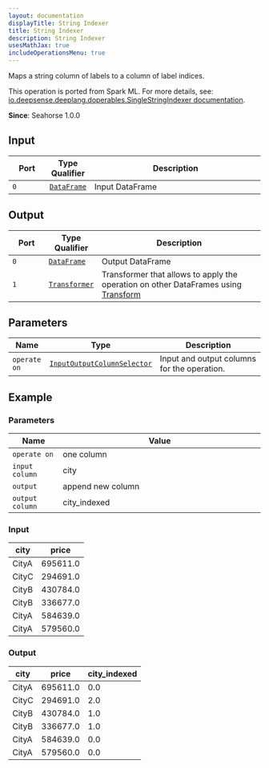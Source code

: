 ```yaml
---
layout: documentation
displayTitle: String Indexer
title: String Indexer
description: String Indexer
usesMathJax: true
includeOperationsMenu: true
---
```

Maps a string column of labels to a column of label indices.

This operation is ported from Spark ML. For more details, see: <a target="_blank" href="http://spark.apache.org/docs/1.6.0/api/scala/index.html#io.deepsense.deeplang.doperables.SingleStringIndexer">io.deepsense.deeplang.doperables.SingleStringIndexer documentation</a>.

**Since**: Seahorse 1.0.0

## Input


<table>
<thead>
<tr>
<th style="width:15%">Port</th>
<th style="width:15%">Type Qualifier</th>
<th style="width:70%">Description</th>
</tr>
</thead>
<tbody>
    <tr><td><code>0</code></td><td><code><a href="../classes/dataframe.html">DataFrame</a></code></td><td>Input DataFrame</td></tr>
</tbody>
</table>


## Output


<table>
<thead>
<tr>
<th style="width:15%">Port</th>
<th style="width:15%">Type Qualifier</th>
<th style="width:70%">Description</th>
</tr>
</thead>
<tbody>
    <tr><td><code>0</code></td><td><code><a href="../classes/dataframe.html">DataFrame</a></code></td><td>Output DataFrame</td></tr><tr><td><code>1</code></td><td><code><a href="../classes/transformer.html">Transformer</a></code></td><td>Transformer that allows to apply the operation on other DataFrames using <a href="transform.html">Transform</a></td></tr>
</tbody>
</table>


## Parameters


<table class="table">
<thead>
<tr>
<th style="width:15%">Name</th>
<th style="width:15%">Type</th>
<th style="width:70%">Description</th>
</tr>
</thead>
<tbody>

<tr>
<td><code>operate on</code></td>
<td><code><a href="../parameters.html#input_output_column_selector">InputOutputColumnSelector</a></code></td>
<td>Input and output columns for the operation.</td>
</tr>

</tbody>
</table>

## Example

### Parameters

<table class="table">
<thead>
<tr>
<th style="width:20%">Name</th>
<th style="width:80%">Value</th>
</tr>
</thead>
<tbody>
<tr>
<td><code>operate on</code></td>
<td>one column</td>
</tr>
<tr>
<td><code>input column</code></td>
<td>city</td>
</tr>
<tr>
<td><code>output</code></td>
<td>append new column</td>
</tr>
<tr>
<td><code>output column</code></td>
<td>city_indexed</td>
</tr>
</tbody>
</table>

### Input

<table class="table">
    <thead>
        <tr>
            <th>city</th>
            <th>price</th>
        </tr>
    </thead>
    <tbody>
        <tr>
            <td>CityA</td>
            <td>695611.0</td>
       </tr>
        <tr>
            <td>CityC</td>
            <td>294691.0</td>
       </tr>
        <tr>
            <td>CityB</td>
            <td>430784.0</td>
       </tr>
        <tr>
            <td>CityB</td>
            <td>336677.0</td>
       </tr>
        <tr>
            <td>CityA</td>
            <td>584639.0</td>
       </tr>
        <tr>
            <td>CityA</td>
            <td>579560.0</td>
       </tr>
    </tbody>
</table>

### Output

<table class="table">
    <thead>
        <tr>
            <th>city</th>
            <th>price</th>
            <th>city_indexed</th>
        </tr>
    </thead>
    <tbody>
        <tr>
            <td>CityA</td>
            <td>695611.0</td>
            <td>0.0</td>
       </tr>
        <tr>
            <td>CityC</td>
            <td>294691.0</td>
            <td>2.0</td>
       </tr>
        <tr>
            <td>CityB</td>
            <td>430784.0</td>
            <td>1.0</td>
       </tr>
        <tr>
            <td>CityB</td>
            <td>336677.0</td>
            <td>1.0</td>
       </tr>
        <tr>
            <td>CityA</td>
            <td>584639.0</td>
            <td>0.0</td>
       </tr>
        <tr>
            <td>CityA</td>
            <td>579560.0</td>
            <td>0.0</td>
       </tr>
    </tbody>
</table>

